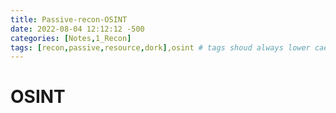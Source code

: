 ```yaml
---
title: Passive-recon-OSINT
date: 2022-08-04 12:12:12 -500
categories: [Notes,1_Recon]
tags: [recon,passive,resource,dork],osint # tags shoud always lower cae
---
```


# OSINT
